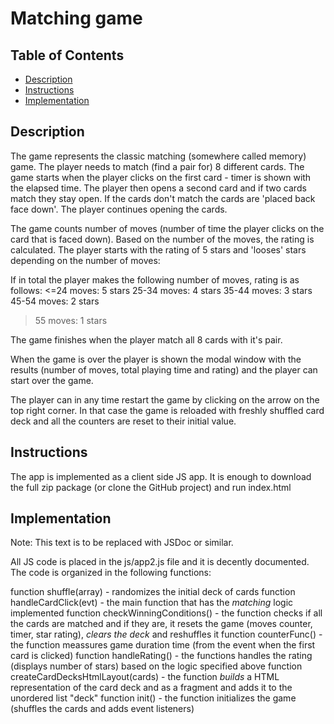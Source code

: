 # Matching game

## Table of Contents

* [Description](#description)
* [Instructions](#instructions)
* [Implementation](#implementation)

## Description

The game represents the classic matching (somewhere called memory) game.
The player needs to match (find a pair for) 8 different cards.
The game starts when the player clicks on the first card - timer is shown with the elapsed time.
The player then opens a second card and if two cards match they stay open.
If the cards don't match the cards are 'placed back face down'. The player continues opening the cards.

The game counts number of moves (number of time the player clicks on the card that is faced down).
Based on the number of the moves, the rating is calculated. The player starts with the rating of 5 stars
and 'looses' stars depending on the number of moves:

If in total the player makes the following number of moves, rating is as follows:
 <=24 moves: 5 stars
25-34 moves: 4 stars
35-44 moves: 3 stars
45-54 moves: 2 stars
  >55 moves: 1 stars 

The game finishes when the player match all 8 cards with it's pair.

When the game is over the player is shown the modal window with the results (number of moves, total playing time and rating) and 
the player can start over the game.

The player can in any time restart the game by clicking on the arrow on the top right corner. 
In that case the game is reloaded with freshly shuffled card deck and all the counters are reset to their initial value.


## Instructions

The app is implemented as a client side JS app. It is enough to download the full zip package (or clone the GitHub project) and run index.html


## Implementation

Note: This text is to be replaced with JSDoc or similar.

All JS code is placed in the js/app2.js file and it is decently documented. The code is organized in the following functions:

function shuffle(array)  - randomizes the initial deck of cards
function handleCardClick(evt) - the main function that has the *matching* logic implemented
function checkWinningConditions()  - the function checks if all the cards are matched and if they are, it resets the game (moves counter, timer, star rating), *clears the deck* and reshuffles it
function counterFunc() - the function meassures game duration time (from the event when the first card is clicked)
function handleRating() - the functions handles the rating (displays number of stars) based on the logic specified above
function createCardDecksHtmlLayout(cards) - the function *builds* a HTML representation of the card deck and as a fragment and adds it to the unordered list "deck"
function init() - the function initializes the game (shuffles the cards and adds event listeners)


